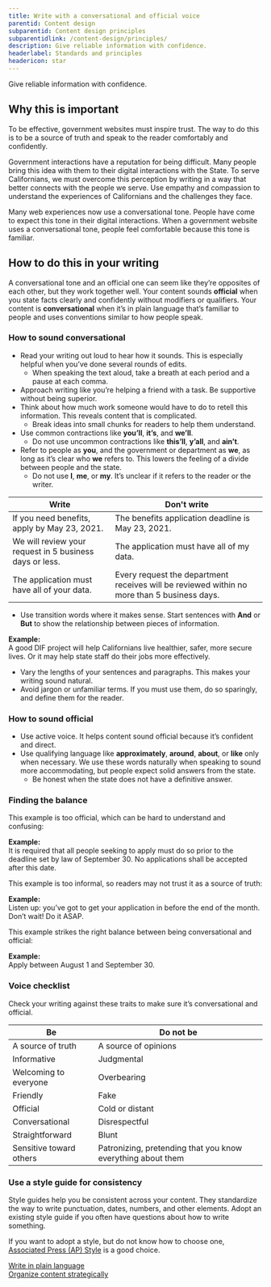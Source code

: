 ```yaml
---
title: Write with a conversational and official voice
parentid: Content design
subparentid: Content design principles
subparentidlink: /content-design/principles/
description: Give reliable information with confidence.
headerlabel: Standards and principles
headericon: star
---
```


<p class="text-lead">Give reliable information with confidence.</p>

## Why this is important

To be effective, government websites must inspire trust. The way to do this is to be a source of truth and speak to the reader comfortably and confidently.

Government interactions have a reputation for being difficult. Many people bring this idea with them to their digital interactions with the State. To serve Californians, we must overcome this perception by writing in a way that better connects with the people we serve. Use empathy and compassion to understand the experiences of Californians and the challenges they face.

Many web experiences now use a conversational tone. People have come to expect this tone in their digital interactions. When a government website uses a conversational tone, people feel comfortable because this tone is familiar.

## How to do this in your writing

A conversational tone and an official one can seem like they’re opposites of each other, but they work together well. Your content sounds **official** when you state facts clearly and confidently without modifiers or qualifiers. Your content is **conversational** when it’s in plain language that’s familiar to people and uses conventions similar to how people speak.

### How to sound conversational

* Read your writing out loud to hear how it sounds. This is especially helpful when you’ve done several rounds of edits.
  * When speaking the text aloud, take a breath at each period and a pause at each comma.
* Approach writing like you’re helping a friend with a task. Be supportive without being superior.
* Think about how much work someone would have to do to retell this information. This reveals content that is complicated.
  * Break ideas into small chunks for readers to help them understand.
* Use common contractions like **you’ll**, **it’s**, and **we’ll**.
  * Do not use uncommon contractions like **this’ll**, **y’all**, and **ain’t**.
* Refer to people as **you**, and the government or department as **we**, as long as it’s clear who **we** refers to. This lowers the feeling of a divide between people and the state.
  * Do not use **I**, **me**, or **my**. It’s unclear if it refers to the reader or the writer.

<div class="twocolumn-table">

| **Write** | **Don't write** |
| ----- | ----- | 
| If you need benefits, apply by May 23, 2021. | The benefits application deadline is May 23, 2021. |
| We will review your request in 5 business days or less. | The application must have all of my data. |
| The application must have all of your data. | Every request the department receives will be reviewed within no more than 5 business days. |

</div>

* Use transition words where it makes sense. Start sentences with **And** or **But** to show the relationship between pieces of information.

<div class="blockquote-container">
  <div class="blockquote-body">
    <div class="blockquote-header"><strong>Example:</strong></div>
    <div class="blockquote-content">A good DIF project will help Californians live healthier, safer, more secure lives. Or it may help state staff do their jobs more effectively.</div>
  </div>
</div>
 
* Vary the lengths of your sentences and paragraphs. This makes your writing sound natural.
* Avoid jargon or unfamiliar terms. If you must use them, do so sparingly, and define them for the reader.

### How to sound official

* Use active voice. It helps content sound official because it’s confident and direct.
* Use qualifying language like **approximately**, **around**, **about**, or **like** only when necessary. We use these words naturally when speaking to sound more accommodating, but people expect solid answers from the state.
  * Be honest when the state does not have a definitive answer.

### Finding the balance

This example is too official, which can be hard to understand and confusing:

<div class="blockquote-container">
  <div class="blockquote-body">
    <div class="blockquote-header"><strong>Example:</strong></div>
    <div class="blockquote-content">It is required that all people seeking to apply must do so prior to the deadline set by law of September 30. No applications shall be accepted after this date.</div>
  </div>
</div>

This example is too informal, so readers may not trust it as a source of truth:

<div class="blockquote-container">
  <div class="blockquote-body">
    <div class="blockquote-header"><strong>Example:</strong></div>
    <div class="blockquote-content">Listen up: you’ve got to get your application in before the end of the month. Don’t wait! Do it ASAP.</div>
  </div>
</div>

This example strikes the right balance between being conversational and official:

<div class="blockquote-container">
  <div class="blockquote-body">
    <div class="blockquote-header"><strong>Example:</strong></div>
    <div class="blockquote-content">Apply between August 1 and September 30.</div>
  </div>
</div>

### Voice checklist

Check your writing against these traits to make sure it’s conversational and official.

<div class="twocolumn-table">

| **Be**                  | **Do not be**                                               |
| ----------------------- | ----------------------------------------------------------- | 
| A source of truth       | A source of opinions                                        |
| Informative             | Judgmental                                                  |
| Welcoming to everyone   | Overbearing                                                 |
| Friendly                | Fake                                                        |
| Official                | Cold or distant                                             |
| Conversational          | Disrespectful                                               |
| Straightforward         | Blunt                                                       |
| Sensitive toward others | Patronizing, pretending that you know everything about them |

</div>

### Use a style guide for consistency

Style guides help you be consistent across your content. They standardize the way to write punctuation, dates, numbers, and other elements. Adopt an existing style guide if you often have questions about how to write something.

If you want to adopt a style, but do not know how to choose one, [Associated Press (AP) Style](https://store.stylebooks.com/) is a good choice.

<div class="leftright-nav-container">
    <div class="left-nav"><a class="internal-link" href="/content-design/principles/write-in-plain-language/">Write in plain language</a></div>
    <div class="right-nav"><a class="internal-link" href="/content-design/principles/organize-content-strategically/">Organize content strategically</a></div>
</div>
